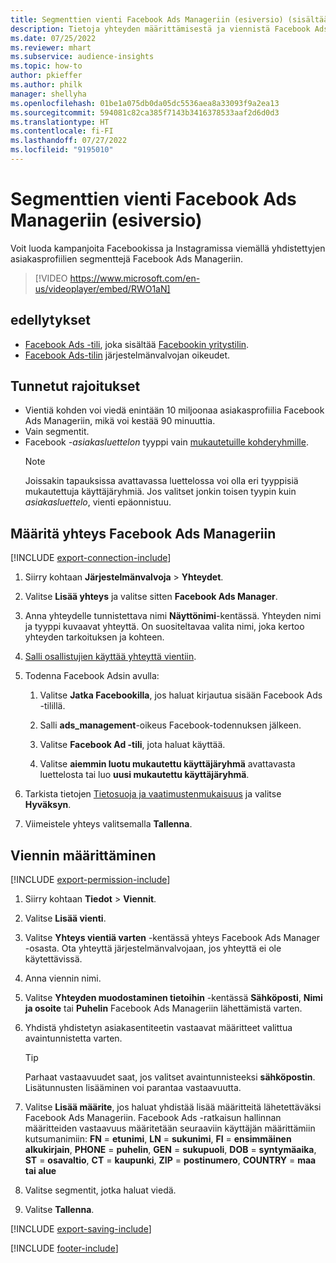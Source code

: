 ```yaml
---
title: Segmenttien vienti Facebook Ads Manageriin (esiversio) (sisältää videon)
description: Tietoja yhteyden määrittämisestä ja viennistä Facebook Ads Manageriin.
ms.date: 07/25/2022
ms.reviewer: mhart
ms.subservice: audience-insights
ms.topic: how-to
author: pkieffer
ms.author: philk
manager: shellyha
ms.openlocfilehash: 01be1a075db0da05dc5536aea8a33093f9a2ea13
ms.sourcegitcommit: 594081c82ca385f7143b3416378533aaf2d6d0d3
ms.translationtype: HT
ms.contentlocale: fi-FI
ms.lasthandoff: 07/27/2022
ms.locfileid: "9195010"
---
```

# <a name="export-segments-to-facebook-ads-manager-preview"></a>Segmenttien vienti Facebook Ads Manageriin (esiversio)

Voit luoda kampanjoita Facebookissa ja Instagramissa viemällä yhdistettyjen asiakasprofiilien segmenttejä Facebook Ads Manageriin.

> [!VIDEO https://www.microsoft.com/en-us/videoplayer/embed/RWO1aN]

## <a name="prerequisites"></a>edellytykset

- [Facebook Ads -tili](https://www.facebook.com/business/learn/lessons/step-by-step-ads-manager-account), joka sisältää [Facebookin yritystilin](https://business.facebook.com/).
- [Facebook Ads-tilin](https://www.facebook.com/business/learn/lessons/step-by-step-ads-manager-account) järjestelmänvalvojan oikeudet.

## <a name="known-limitations"></a>Tunnetut rajoitukset

- Vientiä kohden voi viedä enintään 10 miljoonaa asiakasprofiilia Facebook Ads Manageriin, mikä voi kestää 90 minuuttia.
- Vain segmentit.
- Facebook *-asiakasluettelon* tyyppi vain [mukautetuille kohderyhmille](https://www.facebook.com/business/help/744354708981227?id=2469097953376494).
  > [!NOTE]
  > Joissakin tapauksissa avattavassa luettelossa voi olla eri tyyppisiä mukautettuja käyttäjäryhmiä. Jos valitset jonkin toisen tyypin kuin *asiakasluettelo*, vienti epäonnistuu.

## <a name="set-up-connection-to-facebook-ads-manager"></a>Määritä yhteys Facebook Ads Manageriin

[!INCLUDE [export-connection-include](includes/export-connection-admn.md)]

1. Siirry kohtaan **Järjestelmänvalvoja** > **Yhteydet**.

1. Valitse **Lisää yhteys** ja valitse sitten **Facebook Ads Manager**.

1. Anna yhteydelle tunnistettava nimi **Näyttönimi**-kentässä. Yhteyden nimi ja tyyppi kuvaavat yhteyttä. On suositeltavaa valita nimi, joka kertoo yhteyden tarkoituksen ja kohteen.

1. [Salli osallistujien käyttää yhteyttä vientiin](connections.md#allow-contributors-to-use-a-connection-for-exports).

1. Todenna Facebook Adsin avulla:

   1. Valitse **Jatka Facebookilla**, jos haluat kirjautua sisään Facebook Ads -tilillä.

   1. Salli **ads_management**-oikeus Facebook-todennuksen jälkeen.

   1. Valitse **Facebook Ad -tili**, jota haluat käyttää.

   1. Valitse **aiemmin luotu mukautettu käyttäjäryhmä** avattavasta luettelosta tai luo **uusi mukautettu käyttäjäryhmä**.

1. Tarkista tietojen [Tietosuoja ja vaatimustenmukaisuus](connections.md#data-privacy-and-compliance) ja valitse **Hyväksyn**.

1. Viimeistele yhteys valitsemalla **Tallenna**.

## <a name="configure-an-export"></a>Viennin määrittäminen

[!INCLUDE [export-permission-include](includes/export-permission.md)]

1. Siirry kohtaan **Tiedot** > **Viennit**.

1. Valitse **Lisää vienti**.

1. Valitse **Yhteys vientiä varten** -kentässä yhteys Facebook Ads Manager -osasta. Ota yhteyttä järjestelmänvalvojaan, jos yhteyttä ei ole käytettävissä.

1. Anna viennin nimi.

1. Valitse **Yhteyden muodostaminen tietoihin** -kentässä **Sähköposti**, **Nimi ja osoite** tai **Puhelin** Facebook Ads Manageriin lähettämistä varten.

1. Yhdistä yhdistetyn asiakasentiteetin vastaavat määritteet valittua avaintunnistetta varten.
   > [!TIP]
   > Parhaat vastaavuudet saat, jos valitset avaintunnisteeksi **sähköpostin**. Lisätunnusten lisääminen voi parantaa vastaavuutta.

1. Valitse **Lisää määrite**, jos haluat yhdistää lisää määritteitä lähetettäväksi Facebook Ads Manageriin. Facebook Ads -ratkaisun hallinnan määritteiden vastaavuus määritetään seuraaviin käyttäjän määrittämiin kutsumanimiin: **FN** = **etunimi**, **LN** = **sukunimi**, **FI** = **ensimmäinen alkukirjain**, **PHONE** = **puhelin**, **GEN** = **sukupuoli**, **DOB** = **syntymäaika**, **ST** = **osavaltio**, **CT** = **kaupunki**, **ZIP** = **postinumero**, **COUNTRY** = **maa tai alue**

1. Valitse segmentit, jotka haluat viedä.

1. Valitse **Tallenna**.

[!INCLUDE [export-saving-include](includes/export-saving.md)]

[!INCLUDE [footer-include](includes/footer-banner.md)]
